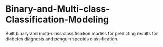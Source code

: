 # Binary-and-Multi-class-Classification-Modeling
Built binary and multi-class classification models for predicting results for diabetes diagnosis and penguin species classification.
